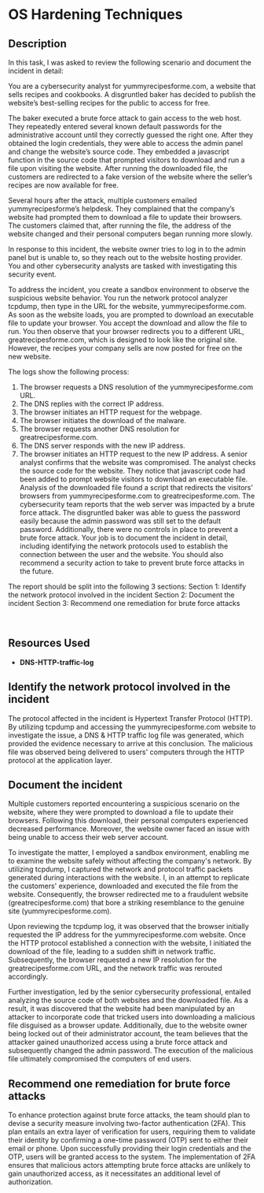 <h1>OS Hardening Techniques</h1>

<h2>Description</h2>

In this task, I was asked to review the following scenario and document the incident in detail:

You are a cybersecurity analyst for yummyrecipesforme.com, a website that sells recipes and cookbooks. A disgruntled baker has decided to publish the website’s best-selling recipes for the public to access for free. 

The baker executed a brute force attack to gain access to the web host. They repeatedly entered several known default passwords for the administrative account until they correctly guessed the right one. After they obtained the login credentials, they were able to access the admin panel and change the website’s source code. They embedded a javascript function in the source code that prompted visitors to download and run a file upon visiting the website. After running the downloaded file, the customers are redirected to a fake version of the website where the seller’s recipes are now available for free.

Several hours after the attack, multiple customers emailed yummyrecipesforme’s helpdesk. They complained that the company’s website had prompted them to download a file to update their browsers. The customers claimed that, after running the file, the address of the website changed and their personal computers began running more slowly. 

In response to this incident, the website owner tries to log in to the admin panel but is unable to, so they reach out to the website hosting provider. You and other cybersecurity analysts are tasked with investigating this security event.

To address the incident, you create a sandbox environment to observe the suspicious website behavior. You run the network protocol analyzer tcpdump, then type in the URL for the website, yummyrecipesforme.com. As soon as the website loads, you are prompted to download an executable file to update your browser. You accept the download and allow the file to run. You then observe that your browser redirects you to a different URL, greatrecipesforme.com, which is designed to look like the original site. However, the recipes your company sells are now posted for free on the new website.  

The logs show the following process:
1.	The browser requests a DNS resolution of the yummyrecipesforme.com URL.
2.	The DNS replies with the correct IP address. 
3.	The browser initiates an HTTP request for the webpage.
4.	The browser initiates the download of the malware.
5.	The browser requests another DNS resolution for greatrecipesforme.com.
6.	The DNS server responds with the new IP address.
7.	The browser initiates an HTTP request to the new IP address.
A senior analyst confirms that the website was compromised. The analyst checks the source code for the website. They notice that javascript code had been added to prompt website visitors to download an executable file. Analysis of the downloaded file found a script that redirects the visitors’ browsers from yummyrecipesforme.com to greatrecipesforme.com. 
The cybersecurity team reports that the web server was impacted by a brute force attack. The disgruntled baker was able to guess the password easily because the admin password was still set to the default password. Additionally, there were no controls in place to prevent a brute force attack. 
Your job is to document the incident in detail, including identifying the network protocols used to establish the connection between the user and the website.  You should also recommend a security action to take to prevent brute force attacks in the future.

The report should be split into the following 3 sections:
Section 1: Identify the network protocol involved in the incident
Section 2: Document the incident
Section 3: Recommend one remediation for brute force attacks


<br />


<h2>Resources Used</h2>

- <b>DNS-HTTP-traffic-log</b> 


<h2>Identify the network protocol involved in the incident</h2>

The protocol affected in the incident is Hypertext Transfer Protocol (HTTP). By utilizing tcpdump and accessing the yummyrecipesforme.com website to investigate the issue, a DNS & HTTP traffic log file was generated, which provided the evidence necessary to arrive at this conclusion. The malicious file was observed being delivered to users' computers through the HTTP protocol at the application layer.

<h2>Document the incident</h2>

Multiple customers reported encountering a suspicious scenario on the website, where they were prompted to download a file to update their browsers. Following this download, their personal computers experienced decreased performance. Moreover, the website owner faced an issue with being unable to access their web server account.

To investigate the matter, I employed a sandbox environment, enabling me to examine the website safely without affecting the company's network. By utilizing tcpdump, I captured the network and protocol traffic packets generated during interactions with the website. I, in an attempt to replicate the customers' experience, downloaded and executed the file from the website. Consequently, the browser redirected me to a fraudulent website (greatrecipesforme.com) that bore a striking resemblance to the genuine site (yummyrecipesforme.com).

Upon reviewing the tcpdump log, it was observed that the browser initially requested the IP address for the yummyrecipesforme.com website. Once the HTTP protocol established a connection with the website, I initiated the download of the file, leading to a sudden shift in network traffic. Subsequently, the browser requested a new IP resolution for the greatrecipesforme.com URL, and the network traffic was rerouted accordingly.

Further investigation, led by the senior cybersecurity professional, entailed analyzing the source code of both websites and the downloaded file. As a result, it was discovered that the website had been manipulated by an attacker to incorporate code that tricked users into downloading a malicious file disguised as a browser update. Additionally, due to the website owner being locked out of their administrator account, the team believes that the attacker gained unauthorized access using a brute force attack and subsequently changed the admin password. The execution of the malicious file ultimately compromised the computers of end users.


<h2>Recommend one remediation for brute force attacks</h2

To enhance protection against brute force attacks, the team should plan to devise a security measure involving two-factor authentication (2FA). This plan entails an extra layer of verification for users, requiring them to validate their identity by confirming a one-time password (OTP) sent to either their email or phone. Upon successfully providing their login credentials and the OTP, users will be granted access to the system. The implementation of 2FA ensures that malicious actors attempting brute force attacks are unlikely to gain unauthorized access, as it necessitates an additional level of authorization.
